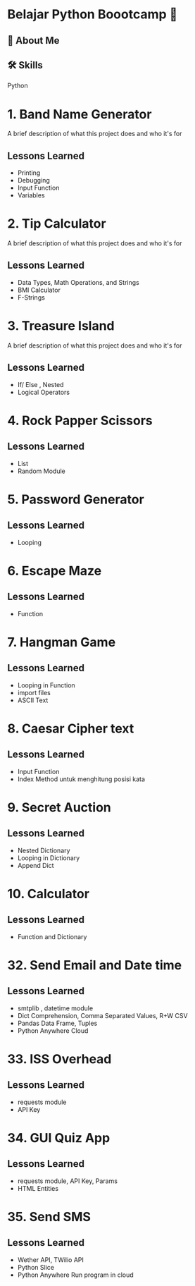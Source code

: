 
# Belajar Python Boootcamp 👋


## 🚀 About Me


## 🛠 Skills
Python


# 1. Band Name Generator

A brief description of what this project does and who it's for
## Lessons Learned

- Printing
- Debugging
- Input Function
- Variables


# 2. Tip Calculator

A brief description of what this project does and who it's for
## Lessons Learned

- Data Types, Math Operations, and Strings
- BMI Calculator
- F-Strings

# 3. Treasure Island

A brief description of what this project does and who it's for
## Lessons Learned

- If/ Else , Nested
- Logical Operators

# 4. Rock Papper Scissors

## Lessons Learned

- List
- Random Module

# 5. Password Generator

## Lessons Learned

- Looping

# 6. Escape Maze

## Lessons Learned

- Function

# 7. Hangman Game

## Lessons Learned

- Looping in Function
- import files
- ASCII Text

# 8. Caesar Cipher text

## Lessons Learned
- Input Function
- Index Method untuk menghitung posisi kata

# 9. Secret Auction
## Lessons Learned
- Nested Dictionary
- Looping in Dictionary
- Append Dict

# 10. Calculator
## Lessons Learned
- Function and Dictionary

# 32. Send Email and Date time

## Lessons Learned

- smtplib , datetime module
- Dict Comprehension, Comma Separated Values, R+W CSV
- Pandas Data Frame, Tuples
- Python Anywhere Cloud

# 33. ISS Overhead

## Lessons Learned

- requests module
- API Key

# 34. GUI Quiz App

## Lessons Learned

- requests module, API Key, Params
- HTML Entities

# 35. Send SMS

## Lessons Learned

- Wether API, TWilio API
- Python Slice
- Python Anywhere Run program in cloud
